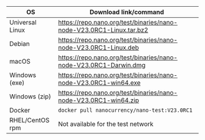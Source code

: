 | OS              | Download link/command |
|-----------------|-----------------------|
| Universal Linux | https://repo.nano.org/test/binaries/nano-node-V23.0RC1-Linux.tar.bz2 |
| Debian          | https://repo.nano.org/test/binaries/nano-node-V23.0RC1-Linux.deb |
| macOS           | https://repo.nano.org/test/binaries/nano-node-V23.0RC1-Darwin.dmg |
| Windows (exe)   | https://repo.nano.org/test/binaries/nano-node-V23.0RC1-win64.exe |
| Windows (zip)   | https://repo.nano.org/test/binaries/nano-node-V23.0RC1-win64.zip |
| Docker          | `docker pull nanocurrency/nano-test:V23.0RC1` |
| RHEL/CentOS rpm | Not available for the test network |
